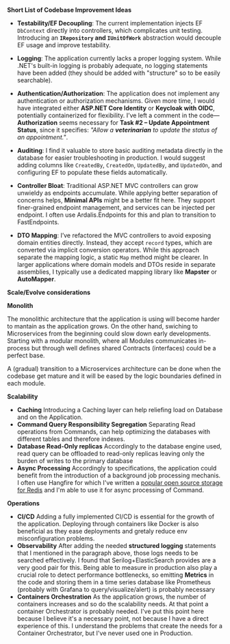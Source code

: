 **Short List of Codebase Improvement Ideas**

- **Testability/EF Decoupling**: The current implementation injects EF `DbContext` directly into controllers, which complicates unit testing. Introducing an **`IRepository` and `IUnitOfWork`** abstraction would decouple EF usage and improve testability.

- **Logging**: The application currently lacks a proper logging system. While .NET's built-in logging is probably adequate, no logging statements have been added (they should be added with "structure" so to be easily searchable). 

- **Authentication/Authorization**: The application does not implement any authentication or authorization mechanisms. Given more time, I would have integrated either **ASP.NET Core Identity** or **Keycloak with OIDC**, potentially containerized for flexibility. I’ve left a comment in the code—**Authorization** seems necessary for **Task #2 – Update Appointment Status**, since it specifies: _"Allow a **veterinarian** to update the status of an appointment."_.

- **Auditing**: I find it valuable to store basic auditing metadata directly in the database for easier troubleshooting in production. I would suggest adding columns like `CreatedBy`, `CreatedOn`, `UpdatedBy`, and `UpdatedOn`, and configuring EF to populate these fields automatically.

- **Controller Bloat**: Traditional ASP.NET MVC controllers can grow unwieldy as endpoints accumulate. While applying better separation of concerns helps, **Minimal APIs** might be a better fit here. They support finer-grained endpoint management, and services can be injected per endpoint. I often use Ardalis.Endpoints for this and plan to transition to FastEndpoints.


- **DTO Mapping**: I’ve refactored the MVC controllers to avoid exposing domain entities directly. Instead, they accept `record` types, which are converted via implicit conversion operators. While this approach separate the mapping logic, a static `Map` method might be clearer. In larger applications where domain models and DTOs reside in separate assemblies, I typically use a dedicated mapping library like **Mapster** or **AutoMapper**.



**Scale/Evolve considerations**

**Monolith**

The monolithic architecture that the application is using will become harder to mantain as the application grows.
On the other hand, swiching to Microservices from the beginning could slow down early developments.
Starting with a modular monolith, where all Modules communicates in-process but through well defines shared Contracts (interfaces) could be a perfect base. 

A (gradual) transition to a Microservices architecture can be done when the codebase get mature and it will be eased by the logic boundaries defined in each module.

**Scalability**

- **Caching** Introducing a Caching layer can help reliefing load on Database and on the Application. 
- **Command Query Responsibility Segregation** Separating Read operations from Commands, can help optimizing the databases with different tables and therefore indexes.
- **Database Read-Only replicas** Accordingly to the database engine used, read query can be offloaded to read-only replicas leaving only the burden of writes to the primary database 
- **Async Processing** Accordingly to specifications, the application could benefit from the introduction of a background job processing mechanis. I often use Hangfire for which I've written a [popular open source storage for Redis](https://github.com/marcoCasamento/Hangfire.Redis.StackExchange) and I'm able to use it for async processing of Command.


**Operations**

- **CI/CD** Adding a fully implemented CI/CD is essential for the growth of the application. Deploying through containers like Docker is also beneficial as they ease deployments and gretaly reduce env misconfiguration problems.
- **Observability** After adding the needed **structured logging** statements that I mentioned in the paragraph above, those logs needs to be searched effectively. I found that Serilog+ElasticSearch provides are a very good pair for this. 
Being able to measure in production also play a crucial role to detect performance bottlenecks, so emitting **Metrics** in the code and storing them in a time series database like Prometheus (probably with Grafana to query/visualize/alert) is probably necessary
- **Containers Orchestration**  As the application grows, the number of containers increases and so do the scalability needs. At that point a container Orchestrator is probably needed. 
I've put this point here because I believe it's a necessary point, not because I have a direct experience of this. I understand the problems that create the needs for a Container Orchestrator, but I've never used one in Production.